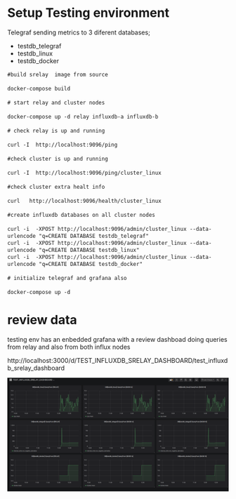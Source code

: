 # Setup Testing environment

Telegraf sending metrics to 3 diferent databases;

* testdb_telegraf
* testdb_linux
* testdb_docker   


```
#build srelay  image from source

docker-compose build

# start relay and cluster nodes

docker-compose up -d relay influxdb-a influxdb-b

# check relay is up and running

curl -I  http://localhost:9096/ping

#check cluster is up and running

curl -I  http://localhost:9096/ping/cluster_linux

#check cluster extra healt info

curl   http://localhost:9096/health/cluster_linux

#create influxdb databases on all cluster nodes 

curl -i  -XPOST http://localhost:9096/admin/cluster_linux --data-urlencode "q=CREATE DATABASE testdb_telegraf"
curl -i  -XPOST http://localhost:9096/admin/cluster_linux --data-urlencode "q=CREATE DATABASE testdb_linux"
curl -i  -XPOST http://localhost:9096/admin/cluster_linux --data-urlencode "q=CREATE DATABASE testdb_docker"

# initialize telegraf and grafana also

docker-compose up -d 
```

# review data

testing env has an enbedded grafana with a review dashboad doing queries from relay and also from both influx nodes

http://localhost:3000/d/TEST_INFLUXDB_SRELAY_DASHBOARD/test_influxdb_srelay_dashboard


![dashboard](./test_dashboard.png)

